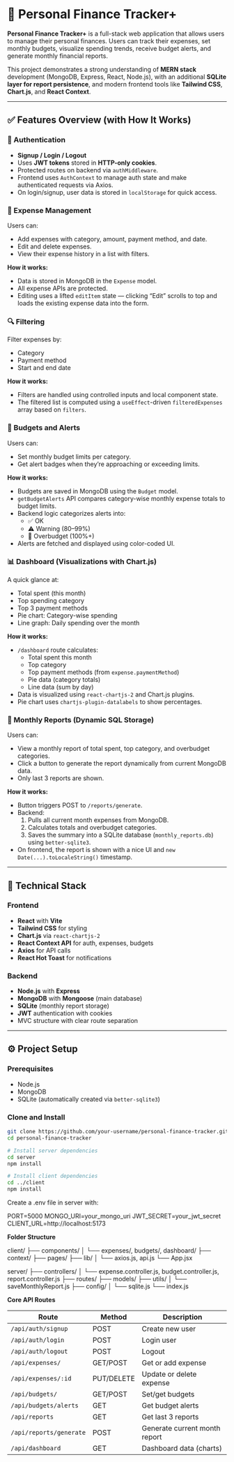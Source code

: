 # 💸 Personal Finance Tracker+

**Personal Finance Tracker+** is a full-stack web application that allows users to manage their personal finances. Users can track their expenses, set monthly budgets, visualize spending trends, receive budget alerts, and generate monthly financial reports.

This project demonstrates a strong understanding of **MERN stack** development (MongoDB, Express, React, Node.js), with an additional **SQLite layer for report persistence**, and modern frontend tools like **Tailwind CSS**, **Chart.js**, and **React Context**.

---

## ✅ Features Overview (with How It Works)

### 🔐 Authentication

- **Signup / Login / Logout**
- Uses **JWT tokens** stored in **HTTP-only cookies**.
- Protected routes on backend via `authMiddleware`.
- Frontend uses `AuthContext` to manage auth state and make authenticated requests via Axios.
- On login/signup, user data is stored in `localStorage` for quick access.

### 💼 Expense Management

Users can:

- Add expenses with category, amount, payment method, and date.
- Edit and delete expenses.
- View their expense history in a list with filters.

**How it works:**

- Data is stored in MongoDB in the `Expense` model.
- All expense APIs are protected.
- Editing uses a lifted `editItem` state — clicking “Edit” scrolls to top and loads the existing expense data into the form.

### 🔍 Filtering

Filter expenses by:

- Category
- Payment method
- Start and end date

**How it works:**

- Filters are handled using controlled inputs and local component state.
- The filtered list is computed using a `useEffect`-driven `filteredExpenses` array based on `filters`.

### 🎯 Budgets and Alerts

Users can:

- Set monthly budget limits per category.
- Get alert badges when they’re approaching or exceeding limits.

**How it works:**

- Budgets are saved in MongoDB using the `Budget` model.
- `getBudgetAlerts` API compares category-wise monthly expense totals to budget limits.
- Backend logic categorizes alerts into:
  - ✅ OK
  - ⚠️ Warning (80–99%)
  - 🚨 Overbudget (100%+)
- Alerts are fetched and displayed using color-coded UI.

### 📊 Dashboard (Visualizations with Chart.js)

A quick glance at:

- Total spent (this month)
- Top spending category
- Top 3 payment methods
- Pie chart: Category-wise spending
- Line graph: Daily spending over the month

**How it works:**

- `/dashboard` route calculates:
  - Total spent this month
  - Top category
  - Top payment methods (from `expense.paymentMethod`)
  - Pie data (category totals)
  - Line data (sum by day)
- Data is visualized using `react-chartjs-2` and Chart.js plugins.
- Pie chart uses `chartjs-plugin-datalabels` to show percentages.

### 🧾 Monthly Reports (Dynamic SQL Storage)

Users can:

- View a monthly report of total spent, top category, and overbudget categories.
- Click a button to generate the report dynamically from current MongoDB data.
- Only last 3 reports are shown.

**How it works:**

- Button triggers POST to `/reports/generate`.
- Backend:
  1. Pulls all current month expenses from MongoDB.
  2. Calculates totals and overbudget categories.
  3. Saves the summary into a SQLite database (`monthly_reports.db`) using `better-sqlite3`.
- On frontend, the report is shown with a nice UI and `new Date(...).toLocaleString()` timestamp.

---

## 🧠 Technical Stack

### Frontend

- **React** with **Vite**
- **Tailwind CSS** for styling
- **Chart.js** via `react-chartjs-2`
- **React Context API** for auth, expenses, budgets
- **Axios** for API calls
- **React Hot Toast** for notifications

### Backend

- **Node.js** with **Express**
- **MongoDB** with **Mongoose** (main database)
- **SQLite** (monthly report storage)
- **JWT** authentication with cookies
- MVC structure with clear route separation

---

## ⚙️ Project Setup

### Prerequisites

- Node.js
- MongoDB
- SQLite (automatically created via `better-sqlite3`)

### Clone and Install

```bash
git clone https://github.com/your-username/personal-finance-tracker.git
cd personal-finance-tracker

# Install server dependencies
cd server
npm install

# Install client dependencies
cd ../client
npm install
```


Create a .env file in server with:

PORT=5000
MONGO_URI=your_mongo_uri
JWT_SECRET=your_jwt_secret
CLIENT_URL=http://localhost:5173



**Folder Structure** 

client/
├── components/
│   └── expenses/, budgets/, dashboard/
├── context/
├── pages/
├── lib/
│   └── axios.js, api.js
└── App.jsx

server/
├── controllers/
│   └── expense.controller.js, budget.controller.js, report.controller.js
├── routes/
├── models/
├── utils/
│   └── saveMonthlyReport.js
├── config/
│   └── sqlite.js
└── index.js


**Core API Routes**

| Route                   | Method     | Description                   |
| ----------------------- | ---------- | ----------------------------- |
| `/api/auth/signup`      | POST       | Create new user               |
| `/api/auth/login`       | POST       | Login user                    |
| `/api/auth/logout`      | POST       | Logout                        |
| `/api/expenses/`        | GET/POST   | Get or add expense            |
| `/api/expenses/:id`     | PUT/DELETE | Update or delete expense      |
| `/api/budgets/`         | GET/POST   | Set/get budgets               |
| `/api/budgets/alerts`   | GET        | Get budget alerts             |
| `/api/reports`          | GET        | Get last 3 reports            |
| `/api/reports/generate` | POST       | Generate current month report |
| `/api/dashboard`        | GET        | Dashboard data (charts)       |

